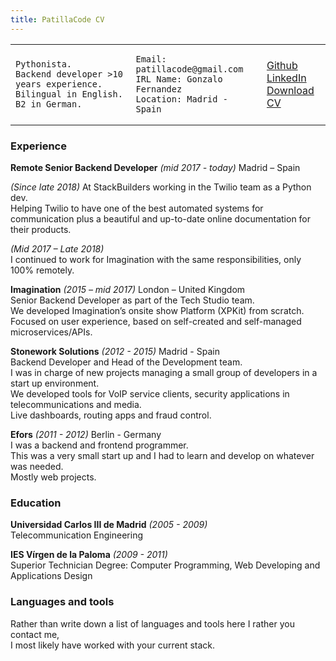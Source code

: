 ```yaml
---
title: PatillaCode CV
---
```


<table>
<tr>
<td>

```
Pythonista.
Backend developer >10 years experience.
Bilingual in English.
B2 in German.
```

</td>
<td>

```
Email: patillacode@gmail.com
IRL Name: Gonzalo Fernandez
Location: Madrid - Spain
```

</td>

<td>

[Github](https://github.com/patillacode)\
[LinkedIn](https://www.linkedin.com/in/gonzalofernandezaguirre)\
[Download CV](https://code.patilla.es/cv/cv.pdf)

</td>
</tr>
</table>


### Experience

**Remote Senior Backend Developer** _(mid 2017 - today)_ Madrid – Spain

_(Since late 2018)_
At StackBuilders working in the Twilio team as a Python dev.\
Helping Twilio to have one of the best automated systems for communication plus a beautiful and up-to-date
online documentation for their products.

_(Mid 2017 – Late 2018)_\
I continued to work for Imagination with the same responsibilities, only 100% remotely.


**Imagination** _(2015 – mid 2017)_ London – United Kingdom\
Senior Backend Developer as part of the Tech Studio team.\
We developed Imagination’s onsite show Platform (XPKit) from scratch.\
Focused on user experience, based on self-created and self-managed microservices/APIs.


**Stonework Solutions** _(2012 - 2015)_ Madrid - Spain\
Backend Developer and Head of the Development team.\
I was in charge of new projects managing a small group of developers in a start up environment.\
We developed tools for VoIP service clients, security applications in telecommunications and media.\
Live dashboards, routing apps and fraud control.

**Efors** _(2011 - 2012)_ Berlin - Germany\
I was a backend and frontend programmer.\
This was a very small start up and I had to learn and develop on whatever was needed.\
Mostly web projects.


### Education

**Universidad Carlos III de Madrid** _(2005 - 2009)_\
Telecommunication Engineering

**IES Vírgen de la Paloma** _(2009 - 2011)_\
Superior Technician Degree: Computer Programming, Web Developing and Applications Design

### Languages and tools
Rather than write down a list of languages and tools here I rather you contact me,\
I most likely have worked with your current stack.
